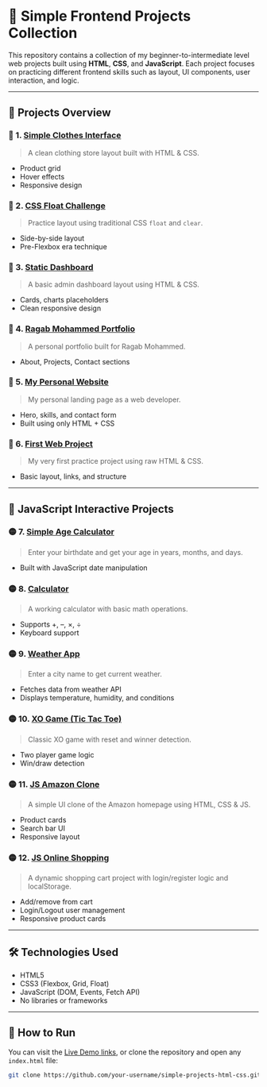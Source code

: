 # 🧩 Simple Frontend Projects Collection

This repository contains a collection of my beginner-to-intermediate level web projects built using **HTML**, **CSS**, and **JavaScript**. Each project focuses on practicing different frontend skills such as layout, UI components, user interaction, and logic.

---

## 📁 Projects Overview

### 🔹 1. [Simple Clothes Interface](https://ebrahimmahrous.github.io/simple-clothes-interface/)
> A clean clothing store layout built with HTML & CSS.
- Product grid
- Hover effects
- Responsive design

### 🔹 2. [CSS Float Challenge](https://ebrahimmahrous.github.io/css-float-challenge/)
> Practice layout using traditional CSS `float` and `clear`.
- Side-by-side layout
- Pre-Flexbox era technique

### 🔹 3. [Static Dashboard](https://ebrahimmahrous.github.io/static-dashboard/)
> A basic admin dashboard layout using HTML & CSS.
- Cards, charts placeholders
- Clean responsive design

### 🔹 4. [Ragab Mohammed Portfolio](https://ebrahimmahrous.github.io/ragab-mohammed-portfolio/)
> A personal portfolio built for Ragab Mohammed.
- About, Projects, Contact sections

### 🔹 5. [My Personal Website](https://ebrahimmahrous.github.io/my-personal-website/)
> My personal landing page as a web developer.
- Hero, skills, and contact form
- Built using only HTML + CSS

### 🔹 6. [First Web Project](https://ebrahimmahrous.github.io/first-web-project/)
> My very first practice project using raw HTML & CSS.
- Basic layout, links, and structure

---

## 🧮 JavaScript Interactive Projects

### 🟡 7. [Simple Age Calculator](https://ebrahimmahrous.github.io/simple-age-calculator/)
> Enter your birthdate and get your age in years, months, and days.
- Built with JavaScript date manipulation

### 🟡 8. [Calculator](https://ebrahimmahrous.github.io/calculator/)
> A working calculator with basic math operations.
- Supports +, –, ×, ÷
- Keyboard support

### 🟡 9. [Weather App](https://ebrahimmahrous.github.io/Weather-APP/)
> Enter a city name to get current weather.
- Fetches data from weather API
- Displays temperature, humidity, and conditions

### 🟡 10. [XO Game (Tic Tac Toe)](https://ebrahimmahrous.github.io/XO-Game/)
> Classic XO game with reset and winner detection.
- Two player game logic
- Win/draw detection

### 🟡 11. [JS Amazon Clone](https://ebrahimmahrous.github.io/js-amazon-clone/)
> A simple UI clone of the Amazon homepage using HTML, CSS & JS.
- Product cards
- Search bar UI
- Responsive layout

### 🟡 12. [JS Online Shopping](https://ebrahimmahrous.github.io/js-online-shopping/)
> A dynamic shopping cart project with login/register logic and localStorage.
- Add/remove from cart
- Login/Logout user management
- Responsive product cards

---

## 🛠️ Technologies Used

- HTML5
- CSS3 (Flexbox, Grid, Float)
- JavaScript (DOM, Events, Fetch API)
- No libraries or frameworks

---

## 🚀 How to Run

You can visit the [Live Demo links](#projects-overview), or clone the repository and open any `index.html` file:

```bash
git clone https://github.com/your-username/simple-projects-html-css.git
